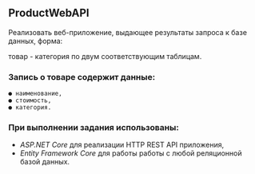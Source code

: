 ## ProductWebAPI

Реализовать веб-приложение, выдающее результаты запроса к базе данных, форма:

товар - категория по двум соответствующим таблицам.

### Запись о товаре содержит данные:

	● наименование,
	● стоимость,
	● категория.
 
### При выполнении задания использованы:
- *ASP.NET Core* для реализации HTTP REST API приложения,
- *Entity Framework Core* для работы работы с любой реляционной базой данных.
